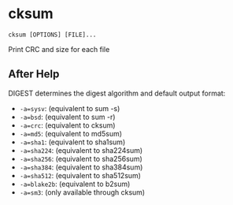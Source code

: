 # cksum

```
cksum [OPTIONS] [FILE]...
```

Print CRC and size for each file

## After Help

DIGEST determines the digest algorithm and default output format:

- `-a=sysv`:    (equivalent to sum -s)
- `-a=bsd`:     (equivalent to sum -r)
- `-a=crc`:     (equivalent to cksum)
- `-a=md5`:     (equivalent to md5sum)
- `-a=sha1`:    (equivalent to sha1sum)
- `-a=sha224`:  (equivalent to sha224sum)
- `-a=sha256`:  (equivalent to sha256sum)
- `-a=sha384`:  (equivalent to sha384sum)
- `-a=sha512`:  (equivalent to sha512sum)
- `-a=blake2b`: (equivalent to b2sum)
- `-a=sm3`:     (only available through cksum)
